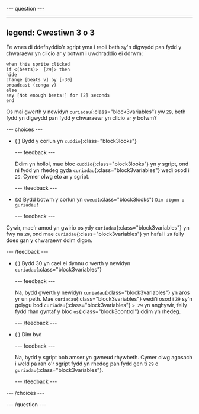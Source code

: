 
--- question ---

---
legend: Cwestiwn 3 o 3
---

Fe wnes di ddefnyddio'r sgript yma i reoli beth sy'n digwydd pan fydd y chwaraewr yn clicio ar y botwm i uwchraddio ei ddrwm:

```blocks3
when this sprite clicked
if <(beats)>  [29]> then 
hide
change [beats v] by [-30] 
broadcast (conga v) 
else
say [Not enough beats!] for [2] seconds 
end
```

Os mai gwerth y newidyn `curiadau`{:class="block3variables"} yw `29`, beth fydd yn digwydd pan fydd y chwaraewr yn clicio ar y botwm?

--- choices ---

- ( ) Bydd y corlun yn `cuddio`{:class="block3looks"}

  --- feedback ---

  Ddim yn hollol, mae bloc `cuddio`{:class="block3looks"} yn y sgript, ond ni fydd yn rhedeg gyda `curiadau`{:class="block3variables"} wedi osod i `29`. Cymer olwg eto ar y sgript.

  --- /feedback ---

- (x) Bydd botwm y corlun yn `dweud`{:class="block3looks"} `Dim digon o guriadau!`

  --- feedback ---

Cywir, mae'r amod yn gwirio os ydy `curiadau`{:class="block3variables"} yn fwy na `29`, ond mae `curiadau`{:class="block3variables"} yn hafal i `29` felly does gan y chwaraewr ddim digon.

  --- /feedback ---

- ( ) Bydd 30 yn cael ei dynnu o werth y newidyn `curiadau`{:class="block3variables"}

  --- feedback ---

  Na, bydd gwerth y newidyn `curiadau`{:class="block3variables"} yn aros yr un peth. Mae `curiadau`{:class="block3variables"} wedi'i osod i `29` sy'n golygu bod `curiadau`{:class="block3variables"} `> 29` yn anghywir, felly fydd rhan gyntaf y bloc `os`{:class="block3control"} ddim yn rhedeg.

  --- /feedback ---

- ( ) Dim byd

  --- feedback ---

  Na, bydd y sgript bob amser yn gwneud rhywbeth. Cymer olwg agosach i weld pa ran o'r sgript fydd yn rhedeg pan fydd gen ti `29` o `guriadau`{:class="block3variables"}.

  --- /feedback ---

--- /choices ---

--- /question ---

